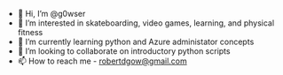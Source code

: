 - 👋 Hi, I’m @g0wser
- 👀 I’m interested in skateboarding, video games, learning, and physical fitness
- 🌱 I’m currently learning python and Azure administator concepts
- 💞️ I’m looking to collaborate on introductory python scripts
- 📫 How to reach me - robertdgow@gmail.com

<!---
g0wser/g0wser is a ✨ special ✨ repository because its `README.md` (this file) appears on your GitHub profile.
You can click the Preview link to take a look at your changes.
--->
